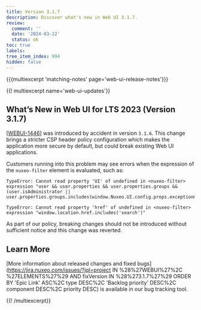 ```yaml
---
title: Version 3.1.7
description: Discover what's new in Web UI 3.1.7.
review:
  comment: ''
  date: '2024-03-22'
  status: ok
toc: true
labels:
tree_item_index: 994
hidden: false
---
```


{{{multiexcerpt 'matching-notes' page='web-ui-release-notes'}}}

{{! multiexcerpt name='web-ui-updates'}}

## What’s New in Web UI for LTS 2023 (Version 3.1.7)

[[WEBUI-1446](https://jira.nuxeo.com/browse/WEBUI-1446)] was introduced by accident in version `3.1.6`. This change brings a stricter CSP header policy configuration which makes the application more secure by default, but could break existing Web UI applications.

Customers running into this problem may see errors when the expression of the `nuxeo-filter` element is evaluated, such as:

```
TypeError: Cannot read property 'UI' of undefined in <nuxeo-filter> expression "user && user.properties && user.properties.groups && (user.isAdministrator || user.properties.groups.includes(window.Nuxeo.UI.config.props.exceptionmanagers))"

TypeError: Cannot read property 'href' of undefined in <nuxeo-filter> expression "window.location.href.includes('search')"
```

As part of our policy, breaking changes should not be introduced without sufficient notice and this change was reverted.

## Learn More

[More information about released changes and fixed bugs](https://jira.nuxeo.com/issues/?jql=project IN %28%27WEBUI%27%2C %27ELEMENTS%27%29 AND fixVersion IN %28%273.1.7%27%29 ORDER BY 'Epic Link' ASC%2C type DESC%2C 'Backlog priority' DESC%2C component DESC%2C priority DESC) is available in our bug tracking tool.

{{! /multiexcerpt}}